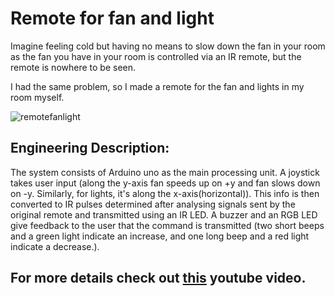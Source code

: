 # Remote for fan and light
Imagine feeling cold but having no means to slow down the fan in your room as the fan you have in your room is controlled via an IR remote, but the remote is nowhere to be seen.

I had the same problem, so I made a remote for the fan and lights in my room myself.

![remotefanlight](https://github.com/ChiragKotian/Remote-for-fan-and-light/assets/117931123/8d70823f-fc00-491d-a931-bc0584fdfb2c)

## Engineering Description:
The system consists of Arduino uno as the main processing unit. A joystick takes user input (along the y-axis fan speeds up on +y and fan slows down on -y. Similarly, for
 lights, it's along the x-axis(horizontal)). This info is then converted to IR pulses determined after analysing signals sent by the original remote and transmitted using an IR LED. A buzzer and an RGB LED give feedback to the user that 
 the command is transmitted (two short beeps and a green light indicate an increase, and one long beep and a red light indicate a decrease.).

 ## For more details check out [this](https://youtu.be/eoylrCKNo1c) youtube video.
